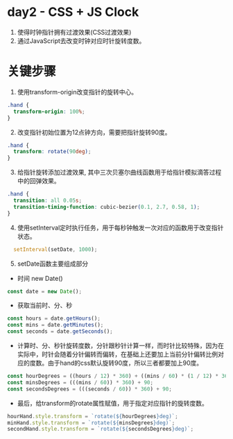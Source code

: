 # day2 - CSS + JS Clock 

1. 使得时钟指针拥有过渡效果(CSS过渡效果)
2. 通过JavaScript去改变时钟对应时针旋转度数。

# 关键步骤

1. 使用transform-origin改变指针的旋转中心。

```css
.hand {
  transform-origin: 100%;
}
```

2. 改变指针初始位置为12点钟方向，需要把指针旋转90度。

```css
.hand {
  transform: rotate(90deg);
}
```

3. 给指针旋转添加过渡效果, 其中三次贝塞尔曲线函数用于给指针模拟滴答过程中的回弹效果。

```css
.hand {
  transition: all 0.05s;
  transition-timing-function: cubic-bezier(0.1, 2.7, 0.58, 1);
}
```

4. 使用setInterval定时执行任务，用于每秒钟触发一次对应的函数用于改变指针状态。

```javascript
  setInterval(setDate, 1000);
```

5. setDate函数主要组成部分


- 时间 new Date()

```javascript
const date = new Date();
```

- 获取当前时、分、秒

```javascript
const hours = date.getHours();
const mins = date.getMinutes();
const seconds = date.getSeconds();
```

- 计算时、分、秒针旋转度数，分针跟秒针计算一样，而时针比较特殊，因为在实际中，时针会随着分针偏转而偏转，在基础上还要加上当前分针偏转比例对应的度数。由于hand的css默认旋转90度，所以三者都要加上90度。

```javascript
const hourDegrees = ((hours / 12) * 360) + ((mins / 60) * (1 / 12) * 360) + 90;
const minsDegrees = (((mins / 60)) * 360) + 90;
const secondsDegrees = (((seconds / 60)) * 360) + 90;
```

- 最后，给transform的rotate属性赋值，用于指定对应指针的旋转度数。

```javascript
hourHand.style.transform = `rotate(${hourDegrees}deg)`;
minHand.style.transform = `rotate(${minsDegrees}deg)`;
secondHand.style.transform = `rotate(${secondsDegrees}deg)`;
```
